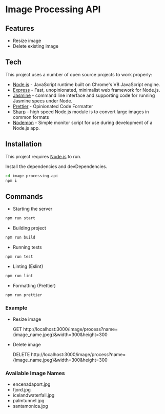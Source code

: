 # Image Processing API

## Features

- Resize image
- Delete existing image

## Tech

This project uses a number of open source projects to work properly:

- [Node.js](https://nodejs.org/en/) - JavaScript runtime built on Chrome's V8 JavaScript engine.
- [Express](https://www.npmjs.com/package/express) - Fast, unopinionated, minimalist web framework for Node.js.
- [Jasmine](https://www.npmjs.com/package/jasmine) - command line interface and supporting code for running Jasmine specs under Node.
- [Prettier](https://www.npmjs.com/package/prettier) - Opinionated Code Formatter
- [Sharp](https://www.npmjs.com/package/sharp) - high speed Node.js module is to convert large images in common formats
- [Nodemon](https://www.npmjs.com/package/nodemon) - Simple monitor script for use during development of a Node.js app.

## Installation

This project requires [Node.js](https://nodejs.org/) to run.

Install the dependencies and devDependencies.

```sh
cd image-processing-api
npm i
```

## Commands
- Starting the server

```sh
npm run start
```

- Building project

```sh
npm run build
```

- Running tests
```sh
npm run test
```

- Linting (Eslint)
```sh
npm run lint
```

- Formatting (Prettier)
```sh
npm run prettier
```

### Example
- Resize image

    GET http://localhost:3000/image/process?name={image_name.jpeg}&width=300&height=300

- Delete image

    DELETE http://localhost:3000/image/process?name={image_name.jpeg}&width=300&height=300

### Available Image Names
- encenadaport.jpg
- fjord.jpg
- icelandwaterfall.jpg
- palmtunnel.jpg
- santamonica.jpg

